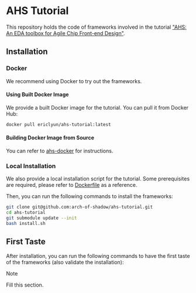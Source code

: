 # AHS Tutorial

This repository holds the code of frameworks involved in the tutorial ["AHS: An EDA toolbox for Agile Chip Front-end Design"](https://ericlyun.me/tutorial-aspdac2025/en/master/#ahs-an-eda-toolbox-for-agile-chip-front-end-design).

## Installation

### Docker

We recommend using Docker to try out the frameworks.

#### Using Built Docker Image

We provide a built Docker image for the tutorial. You can pull it from Docker Hub:

```bash
docker pull ericlyun/ahs-tutorial:latest
```

#### Building Docker Image from Source

You can refer to [ahs-docker](https://github.com/pku-liang/ahs-docker) for instructions.

### Local Installation

We also provide a local installation script for the tutorial. Some prerequisites are required, please refer to [Dockerfile](https://github.com/pku-liang/ahs-docker/blob/main/Dockerfile) as a reference.

Then, you can run the following commands to install the frameworks:

```bash
git clone git@github.com:arch-of-shadow/ahs-tutorial.git
cd ahs-tutorial
git submodule update --init
bash install.sh
```

## First Taste

After installation, you can run the following commands to have the first taste of the frameworks (also validate the installation):

> [!NOTE]
> Fill this section.

